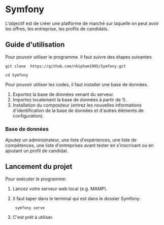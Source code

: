 # Symfony
L'objectif est de créer une platforme de marché sur laquelle on peut avoir les offres, les entreprise, les profils de candidats. 
## Guide d'utilisation
Pour pouvoir utiliser le programme. Il faut suivre des étapes suivantes

    git clone  https://github.com/nhipham1995/Symfony.git

    cd Symfony

Pour pouvoir utiliser les codes, il faut installer une base de données. 
1. Exportez la base de données venant du serveur.
2. Importez localement la base de données à partir de 1).
3. Installation du compositeur (entrez les nouvelles informations d'identification de la base de données et d'autres éléments de configuration).

### Base de données
Ajoutez un administrateur, une liste d'expériences, une liste de compétences, une liste d'entreprises avant tester en s'inscrivant ou en ajoutant un profil de candidat.

## Lancement du projet
Pour exécuter le programme:
1. Lancez votre serveur web local (e.g. MAMP).
2. Il faut taper dans le terminal qui est dans le dossier Symfony:

        symfony serve

3. C'est prêt à utiliser.